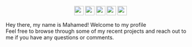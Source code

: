 <p align="center">
<a href="https://twitter.com/_molocks"><img src="https://img.shields.io/badge/@molockss-6fa8dc?&style=for-the-badge&logo=twitter&logoColor=white" height=25></a>
<a href="https://www.codewars.com/users/molocks"><img src="https://img.shields.io/badge/Codewars-6fa8dc?style=for-the-badge&logo=Codewars&logoColor=white" height=25></a>
<a href="mailto:mahamed_67@hotmail.com"><img src="https://img.shields.io/badge/mahamed_67@hotmail.com-6fa8dc?style=for-the-badge&logo=gmail&logoColor=white" height=25></a>
<a href="https://www.linkedin.com/in/mahamed-osman-803447170/"><img src="https://img.shields.io/badge/mahamed_osman-6fa8dc?style=for-the-badge&logo=linkedin&logoColor=white" height=25></a>
<a href="https://dev.to/USER"><img src="https://img.shields.io/badge/Download_Resume-6fa8dc?style=for-the-badge&logo=googledrive&logoColor=white" height=25></a>
</p>

<p align="center">

 Hey there, my name is Mahamed! Welcome to my profile <br> Feel free to browse through some of my recent projects and reach out to me if you have any questions or comments.
</p>
